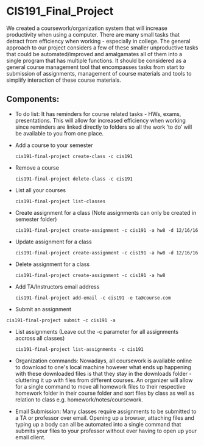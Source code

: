 # CIS191_Final_Project

We created a coursework/organization system that will increase productivity when using a computer. There are many small tasks that detract from efficiency when working - especially in college. The general approach to our project considers a few of these smaller unproductive tasks that could be automated/improved and amalgamates all of them into a single program that has multiple functions. It should be considered as a general course management tool that encompasses tasks from start to submission of assignments, management of course materials and tools to simplify interaction of these course materials.


## Components:

- To do list: It has reminders for course related tasks - HWs, exams, presentations. This will allow for increased efficiency when working since reminders are linked directly to folders so all the work ‘to do’ will be available to you from one place.

- Add a course to your semester

  ```
  cis191-final-project create-class -c cis191
  ```

- Remove a course

  ```
  cis191-final-project delete-class -c cis191
  ```

- List all your courses

  ```
  cis191-final-project list-classes
  ```

- Create assignment for a class (Note assignments can only be created in semester folder)
  ```
  cis191-final-project create-assignment -c cis191 -a hw8 -d 12/16/16
  ```
  
- Update assignment for a class

  ```
  cis191-final-project create-assignment -c cis191 -a hw8 -d 12/16/16
  ```
  
- Delete assignment for a class

  ```
  cis191-final-project create-assignment -c cis191 -a hw8
  ```
  
- Add TA/Instructors email address
  ```
  cis191-final-project add-email -c cis191 -e ta@course.com
  ```
  
 - Submit an assignment
  ```
  cis191-final-project submit -c cis191 -a 
  ```
  
- List assignments (Leave out the -c parameter for all assignments accross all classes)
  ```
  cis191-final-project list-assignments -c cis191 
  ```

- Organization commands: Nowadays, all coursework is available online to download to one's local machine however what ends up happening with these downloaded files is that they stay in the downloads folder - cluttering it up with files from different courses. An organizer will allow for a single command to move all homework files to their respective homework folder in their course folder and sort files by class as well as relation to class e.g. homework/notes/coursework. 

- Email Submission: Many classes require assignments to be submitted to a TA or professor over email. Opening up a browser, attaching files and typing up a body can all be automated into a single command that submits your files to your professor without ever having to open up your email client. 

